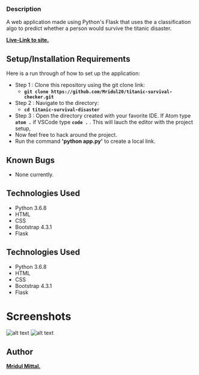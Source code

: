 
### Description

A web application made using Python's Flask that uses the a classification algo to predict whether a person would survive the titanic disaster.

**[Live-Link to site.](https://titanic-survival-checker.herokuapp.com/)**

## Setup/Installation Requirements
Here is a run through of how to set up the application:
* Step 1 : Clone this repository using the git clone link:
  * **`git clone https://github.com/Mridul20/titanic-survival-checker.git`**
* Step 2 : Navigate to the directory:
  * **`cd titanic-survival-disaster`**
* Step 3 : Open the directory created with your favorite IDE. If Atom type **`atom .`** if VSCode type **`code .`** . This will lauch the editor with the project setup,
* Now feel free to hack around the project.
* Run the command **'python app.py'** to create a local link.

## Known Bugs
* None currently.


## Technologies Used

- Python 3.6.8
- HTML
- CSS
- Bootstrap 4.3.1
- Flask

## Technologies Used

- Python 3.6.8
- HTML
- CSS
- Bootstrap 4.3.1
- Flask

# Screenshots

![alt text](https://github.com/Mridul20/titanic-survival-checker/blob/main/static/ss1.JPG)
![alt text](https://github.com/Mridul20/titanic-survival-checker/blob/main/static/ss2.JPG)


## Author
 **[Mridul Mittal.](https://github.com/Mridul20)**
